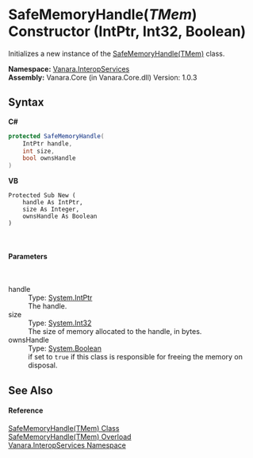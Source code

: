 # SafeMemoryHandle(*TMem*) Constructor (IntPtr, Int32, Boolean)
 

Initializes a new instance of the <a href="6728d742-76e3-c51d-b40d-87ee7189c641">SafeMemoryHandle(TMem)</a> class.

**Namespace:**&nbsp;<a href="46913109-b3e0-3b59-6f7f-071f8aa90bf0">Vanara.InteropServices</a><br />**Assembly:**&nbsp;Vanara.Core (in Vanara.Core.dll) Version: 1.0.3

## Syntax

**C#**<br />
``` C#
protected SafeMemoryHandle(
	IntPtr handle,
	int size,
	bool ownsHandle
)
```

**VB**<br />
``` VB
Protected Sub New ( 
	handle As IntPtr,
	size As Integer,
	ownsHandle As Boolean
)
```

<br />

#### Parameters
&nbsp;<dl><dt>handle</dt><dd>Type: <a href="http://msdn2.microsoft.com/en-us/library/5he14kz8" target="_blank">System.IntPtr</a><br />The handle.</dd><dt>size</dt><dd>Type: <a href="http://msdn2.microsoft.com/en-us/library/td2s409d" target="_blank">System.Int32</a><br />The size of memory allocated to the handle, in bytes.</dd><dt>ownsHandle</dt><dd>Type: <a href="http://msdn2.microsoft.com/en-us/library/a28wyd50" target="_blank">System.Boolean</a><br />if set to `true` if this class is responsible for freeing the memory on disposal.</dd></dl>

## See Also


#### Reference
<a href="6728d742-76e3-c51d-b40d-87ee7189c641">SafeMemoryHandle(TMem) Class</a><br /><a href="00811b5a-b577-442f-b994-4061a2b63d78">SafeMemoryHandle(TMem) Overload</a><br /><a href="46913109-b3e0-3b59-6f7f-071f8aa90bf0">Vanara.InteropServices Namespace</a><br />